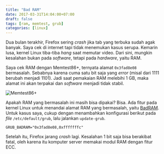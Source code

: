 ```yaml
---
title: "Bad RAM"
date: 2017-03-31T14:04:00+07:00
draft: false
tags: [ram, memtest, grub]
categories: [linux]
---
```


Dua bulan terakhir, Firefox sering *crash* jika tab yang terbuka sudah agak banyak.
Saya cek di internet tapi tidak menemukan kasus serupa.
Kemarin lusa, kernel Linux tiba-tiba *hang* saat memutar video.
Dari sini, mungkin kesalahan bukan pada *software*, tetapi pada *hardware*, yaitu RAM.

Saya cek RAM dengan Memtest86+, ternyata alamat `0x3fad8e08` bermasalah.
Sebabnya karena cuma satu bit saja yang *error* (misal dari 1111 berubah menjadi 1101).
Jadi saat pemakaian RAM melebihi 1 GB, maka alamat ini akan terpakai dan *software* menjadi tidak stabil.

![Memtest86+](/img/badram.jpg)

Apakah RAM yang bermasalah ini masih bisa dipakai? Bisa.
Ada fitur pada kernel Linux untuk menandai alamat RAM yang bermasalah, yaitu [BadRAM](https://help.ubuntu.com/community/BadRAM).
Untuk kasus saya, cukup dengan menambahkan konfigurasi berikut pada *file* `/etc/default/grub`, lalu jalankan `update-grub`.

    GRUB_BADRAM="0x3fad8e08,0xfffffffc"

Setelah itu, Firefox jarang *crash* lagi.
Kesalahan 1 bit saja bisa berakibat fatal, oleh karena itu komputer server memakai modul RAM dengan fitur ECC.
